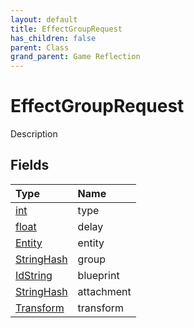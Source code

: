 ```yaml
---
layout: default
title: EffectGroupRequest
has_children: false
parent: Class
grand_parent: Game Reflection
---
```

# EffectGroupRequest
Description 

## Fields

| Type | Name |
|:----------|:--------------|
| [int](/riftbreaker-wiki/docs/game-reflection/enums/int/) | type |
| [float](/riftbreaker-wiki/docs/game-reflection/components/float/) | delay |
| [Entity](/riftbreaker-wiki/docs/game-reflection/classes/entity/) | entity |
| [StringHash](/riftbreaker-wiki/docs/game-reflection/classes/string_hash/) | group |
| [IdString](/riftbreaker-wiki/docs/game-reflection/components/id_string/) | blueprint |
| [StringHash](/riftbreaker-wiki/docs/game-reflection/classes/string_hash/) | attachment |
| [Transform](/riftbreaker-wiki/docs/game-reflection/classes/transform/) | transform |

